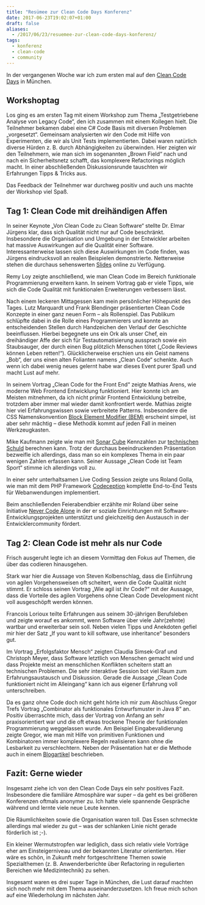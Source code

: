 ```yaml
---
title: "Resümee zur Clean Code Days Konferenz"
date: 2017-06-23T19:02:07+01:00
draft: false
aliases: 
  - /2017/06/23/resuemee-zur-clean-code-days-konferenz/
tags:
  - konferenz
  - clean-code
  - community
---
```



In der vergangenen Woche war ich zum ersten mal auf den [Clean Code Days](http://www.cleancode-days.de/) in München.

## Workshoptag

Los ging es am ersten Tag mit einem Workshop zum Thema „Testgetriebene Analyse von Legacy Code“, den ich zusammen mit einem Kollegen hielt. Die Teilnehmer bekamen dabei eine C# Code Basis mit diversen Problemen „vorgesetzt“. Gemeinsam analysierten wir den Code mit Hilfe von Experimenten, die wir als Unit Tests implementierten. Dabei waren natürlich diverse Hürden z. B. durch Abhängigkeiten zu überwinden. Hier zeigten wir den Teilnehmern, wie man sich im sogenannten „Brown Field“ nach und nach ein Sicherheitsnetz schafft, das komplexere Refactorings möglich macht. In einer abschließenden Diskussionsrunde tauschten wir Erfahrungen Tipps & Tricks aus.

Das Feedback der Teilnehmer war durchweg positiv und auch uns machte der Workshop viel Spaß.

## Tag 1: Clean Code mit dreihändigen Affen

In seiner Keynote „Von Clean Code zu Clean Software“ stellte Dr. Elmar Jürgens klar, dass sich Qualität nicht nur auf Code beschränkt. Insbesondere die Organisation und Umgebung in der Entwickler arbeiten hat massive Auswirkungen auf die Qualität einer Software. Interessanterweise lassen sich diese Auswirkungen im Code finden, was Jürgens eindrucksvoll an realen Beispielen demonstrierte. Netterweise stehen die durchaus sehenswerten [Slides](https://www.cqse.eu/en/blog/vortrag-clean-software-keynote-clean-code-days-2017/) online zu Verfügung.

Remy Loy zeigte anschließend, wie man Clean Code im Bereich funktionale Programmierung erweitern kann. In seinem Vortrag gab er viele Tipps, wie sich die Code Qualität mit funktionalen Erweiterungen verbessern lässt.

Nach einem leckeren Mittagessen kam mein persönlicher Höhepunkt des Tages. Lutz Marquardt und Frank Blendinger präsentierten Clean Code Konzepte in einer ganz neuen Form – als Rollenspiel. Das Publikum schlüpfte dabei in die Rolle eines Programmierers und konnte an entscheidenden Stellen durch Handzeichen den Verlauf der Geschichte beeinflussen. Hierbei begegnete uns ein Ork als unser Chef, ein dreihändiger Affe der sich für Testautomatisierung aussprach sowie ein Staubsauger, der durch einen Bug plötzlich Menschen tötet („Code Reviews können Leben retten!“). Glücklicherweise erschien uns ein Geist namens „Bob“, der uns einen alten Folianten namens „Clean Code“ schenkte. Auch wenn ich dabei wenig neues gelernt habe war dieses Event purer Spaß und macht Lust auf mehr.

In seinem Vortrag „Clean Code for the Front End“ zeigte Mathias Arens, wie moderne Web Frontend Entwicklung funktioniert. Hier konnte ich am Meisten mitnehmen, da ich nicht primär Frontend Entwicklung betreibe, trotzdem aber immer mal wieder damit konfrontiert werde. Mathias zeigte hier viel Erfahrungswissen sowie verbreitete Patterns. Insbesondere die CSS Namenskonvention [Block Element Modifier (BEM)](http://getbem.com/) erscheint simpel, ist aber sehr mächtig – diese Methodik kommt auf jeden Fall in meinen Werkzeugkasten.

Mike Kaufmann zeigte wie man mit [Sonar Cube](https://www.sonarqube.org/) Kennzahlen zur [technischen Schuld](https://de.wikipedia.org/wiki/Technische_Schulden) berechnen kann. Trotz der durchaus beeindruckenden Präsentation bezweifle ich allerdings, dass man so ein komplexes Thema in ein paar wenigen
Zahlen erfassen kann. Seiner Aussage „Clean Code ist Team Sport“ stimme ich allerdings voll zu.

In einer sehr unterhaltsamen Live Coding Session zeigte uns Roland Golla, wie man mit dem PHP Framework [Codeception](http://codeception.com/) komplette End-to-End Tests für Webanwendungen implementiert.

Beim anschließenden Feierabendbier erzählte mir Roland über seine Initiative [Never Code Alone](https://nevercodealone.de) in der er soziale Einrichtungen mit Software-Entwicklungsprojekten unterstützt und gleichzeitig den Austausch in der Entwicklercommunity fördert.

## Tag 2: Clean Code ist mehr als nur Code

Frisch ausgeruht legte ich an diesem Vormittag den Fokus auf Themen, die über das codieren hinausgehen.

Stark war hier die Aussage von Steven Kolbenschlag, dass die Einführung von agilen Vorgehensweisen oft scheitert, wenn die Code Qualität nicht stimmt. Er schloss seinen Vortrag „Wie agil ist ihr Code?“ mit der Aussage, dass die Vorteile des agilen Vorgehens ohne Clean Code Development nicht voll ausgeschöpft werden können.

Francois Lorioux teilte Erfahrungen aus seinem 30-jährigen Berufsleben und zeigte worauf es ankommt, wenn Software über viele Jahr(zehnte) wartbar und erweiterbar sein soll. Neben vielen Tipps und Anekdoten gefiel mir hier der Satz „If you want to kill software, use inheritance“ besonders gut.

Im Vortrag „Erfolgsfaktor Mensch“ zeigten Claudia Simsek-Graf und Christoph Meyer, dass Software letztlich von Menschen gemacht wird und dass Projekte meist an menschlichen Konflikten scheitern statt an technischen Problemen. Die sehr interaktive Session bot viel Raum zum Erfahrungsaustausch und Diskussion. Gerade die Aussage „Clean Code funktioniert nicht im Alleingang“ kann ich aus eigener Erfahrung voll unterschreiben.

Da es ganz ohne Code doch nicht geht hörte ich mir zum Abschluss Gregor Trefs Vortrag „Combinator als funktionales Entwurfsmuster in Java 8“ an. Positiv überraschte mich, dass der Vortrag von Anfang an sehr praxisorientiert war und die oft etwas trockene Theorie der funktionalen Programmierung weggelassen wurde. Am Beispiel Eingabevalidierung zeigte Gregor, wie man mit Hilfe von primitiven Funktionen und Kombinatoren immer komplexere Regeln realisieren kann ohne die Lesbarkeit zu verschlechtern. Neben der Präsentation hat er die Methode auch in einem [Blogartikel](https://gtrefs.github.io/code/combinator-pattern/) beschrieben.

## Fazit: Gerne wieder

Insgesamt ziehe ich von den Clean Code Days ein sehr positives Fazit. Insbesondere die familiäre Atmosphäre war super – da geht es bei größeren Konferenzen oftmals anonymer zu. Ich hatte viele spannende Gespräche während und lernte viele neue Leute kennen.

Die Räumlichkeiten sowie die Organisation waren toll. Das Essen schmeckte allerdings mal wieder zu gut – was der schlanken Linie nicht gerade förderlich ist ;-).

Ein kleiner Wermutstropfen war lediglich, dass sich relativ viele Vorträge eher am Einsteigerniveau und der bekannten Literatur orientierten. Hier wäre es schön, in Zukunft mehr fortgeschrittene Themen sowie Spezialthemen (z. B. Anwenderberichte über Refactoring in regulierten Bereichen wie Medizintechnik) zu sehen.

Insgesamt waren es drei super Tage in München, die Lust darauf machten sich noch mehr mit dem Thema auseinanderzusetzen. Ich freue mich schon auf eine Wiederholung im nächsten Jahr.
